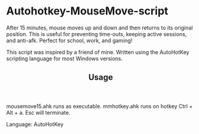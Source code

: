 # Autohotkey-MouseMove-script
After 15 minutes, mouse moves up and down and then returns to its original position. This is useful for preventing time-outs, keeping active sessions, and anti-afk. Perfect for school, work, and gaming!
<p>This script was inspired by a friend of mine. Written using the AutoHotKey scripting language for most Windows versions.</p>
<header> 
<h2>Usage</h2> 
</header> 
<p>mousemove15.ahk runs as executable. mmhotkey.ahk runs on hotkey Ctrl + Alt + a. Esc will terminate.</p>
<p> </p>
<p>Language: AutoHotKey</p>
